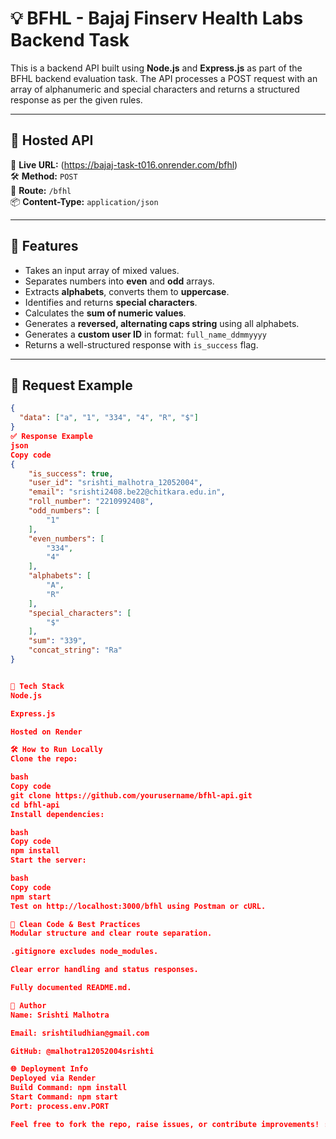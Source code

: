 # 💡 BFHL - Bajaj Finserv Health Labs Backend Task

This is a backend API built using **Node.js** and **Express.js** as part of the BFHL backend evaluation task. The API processes a POST request with an array of alphanumeric and special characters and returns a structured response as per the given rules.

---

## 🚀 Hosted API

🔗 **Live URL:** (https://bajaj-task-t016.onrender.com/bfhl)  
🛠️ **Method:** `POST`  
📮 **Route:** `/bfhl`  
📦 **Content-Type:** `application/json`

---

## 📌 Features

- Takes an input array of mixed values.
- Separates numbers into **even** and **odd** arrays.
- Extracts **alphabets**, converts them to **uppercase**.
- Identifies and returns **special characters**.
- Calculates the **sum of numeric values**.
- Generates a **reversed, alternating caps string** using all alphabets.
- Generates a **custom user ID** in format: `full_name_ddmmyyyy`
- Returns a well-structured response with `is_success` flag.

---

## 📄 Request Example

```json
{
  "data": ["a", "1", "334", "4", "R", "$"]
}
✅ Response Example
json
Copy code
{
    "is_success": true,
    "user_id": "srishti_malhotra_12052004",
    "email": "srishti2408.be22@chitkara.edu.in",
    "roll_number": "2210992408",
    "odd_numbers": [
        "1"
    ],
    "even_numbers": [
        "334",
        "4"
    ],
    "alphabets": [
        "A",
        "R"
    ],
    "special_characters": [
        "$"
    ],
    "sum": "339",
    "concat_string": "Ra"
}


🧠 Tech Stack
Node.js

Express.js

Hosted on Render

🛠 How to Run Locally
Clone the repo:

bash
Copy code
git clone https://github.com/yourusername/bfhl-api.git
cd bfhl-api
Install dependencies:

bash
Copy code
npm install
Start the server:

bash
Copy code
npm start
Test on http://localhost:3000/bfhl using Postman or cURL.

🧹 Clean Code & Best Practices
Modular structure and clear route separation.

.gitignore excludes node_modules.

Clear error handling and status responses.

Fully documented README.md.

🤝 Author
Name: Srishti Malhotra

Email: srishtiludhian@gmail.com

GitHub: @malhotra12052004srishti

🌐 Deployment Info
Deployed via Render
Build Command: npm install
Start Command: npm start
Port: process.env.PORT

Feel free to fork the repo, raise issues, or contribute improvements! :)
